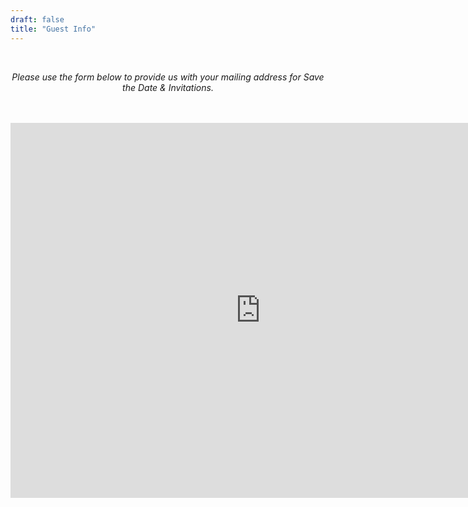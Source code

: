 ```yaml
---
draft: false
title: "Guest Info"
---
```

<div style="text-align: center;">
<br>

*Please use the form below to provide us with your mailing address for Save the Date & Invitations.*

<br>
<br>

<iframe src="https://form.victorianobennett.wedding/" style="border:0px #ffffff none;" name="myiFrame" scrolling="no" frameborder="1" marginheight="0px" marginwidth="0px" height="600px" width="800px" allowfullscreen></iframe>

<!--  {{< infoform >}}  -->

</p>

</div>